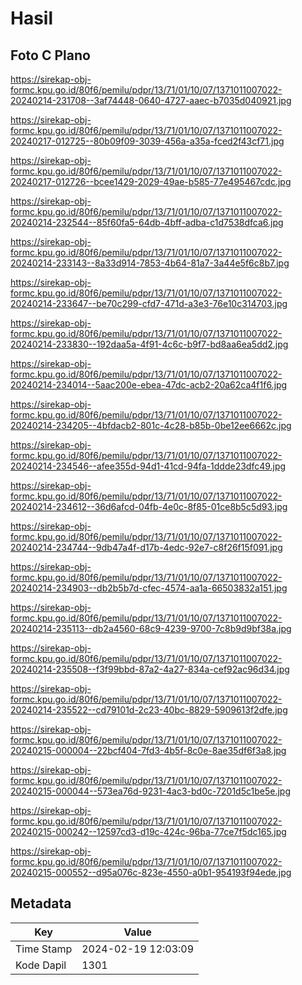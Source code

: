 # Hasil

## Foto C Plano

https://sirekap-obj-formc.kpu.go.id/80f6/pemilu/pdpr/13/71/01/10/07/1371011007022-20240214-231708--3af74448-0640-4727-aaec-b7035d040921.jpg

https://sirekap-obj-formc.kpu.go.id/80f6/pemilu/pdpr/13/71/01/10/07/1371011007022-20240217-012725--80b09f09-3039-456a-a35a-fced2f43cf71.jpg

https://sirekap-obj-formc.kpu.go.id/80f6/pemilu/pdpr/13/71/01/10/07/1371011007022-20240217-012726--bcee1429-2029-49ae-b585-77e495467cdc.jpg

https://sirekap-obj-formc.kpu.go.id/80f6/pemilu/pdpr/13/71/01/10/07/1371011007022-20240214-232544--85f60fa5-64db-4bff-adba-c1d7538dfca6.jpg

https://sirekap-obj-formc.kpu.go.id/80f6/pemilu/pdpr/13/71/01/10/07/1371011007022-20240214-233143--8a33d914-7853-4b64-81a7-3a44e5f6c8b7.jpg

https://sirekap-obj-formc.kpu.go.id/80f6/pemilu/pdpr/13/71/01/10/07/1371011007022-20240214-233647--be70c299-cfd7-471d-a3e3-76e10c314703.jpg

https://sirekap-obj-formc.kpu.go.id/80f6/pemilu/pdpr/13/71/01/10/07/1371011007022-20240214-233830--192daa5a-4f91-4c6c-b9f7-bd8aa6ea5dd2.jpg

https://sirekap-obj-formc.kpu.go.id/80f6/pemilu/pdpr/13/71/01/10/07/1371011007022-20240214-234014--5aac200e-ebea-47dc-acb2-20a62ca4f1f6.jpg

https://sirekap-obj-formc.kpu.go.id/80f6/pemilu/pdpr/13/71/01/10/07/1371011007022-20240214-234205--4bfdacb2-801c-4c28-b85b-0be12ee6662c.jpg

https://sirekap-obj-formc.kpu.go.id/80f6/pemilu/pdpr/13/71/01/10/07/1371011007022-20240214-234546--afee355d-94d1-41cd-94fa-1ddde23dfc49.jpg

https://sirekap-obj-formc.kpu.go.id/80f6/pemilu/pdpr/13/71/01/10/07/1371011007022-20240214-234612--36d6afcd-04fb-4e0c-8f85-01ce8b5c5d93.jpg

https://sirekap-obj-formc.kpu.go.id/80f6/pemilu/pdpr/13/71/01/10/07/1371011007022-20240214-234744--9db47a4f-d17b-4edc-92e7-c8f26f15f091.jpg

https://sirekap-obj-formc.kpu.go.id/80f6/pemilu/pdpr/13/71/01/10/07/1371011007022-20240214-234903--db2b5b7d-cfec-4574-aa1a-66503832a151.jpg

https://sirekap-obj-formc.kpu.go.id/80f6/pemilu/pdpr/13/71/01/10/07/1371011007022-20240214-235113--db2a4560-68c9-4239-9700-7c8b9d9bf38a.jpg

https://sirekap-obj-formc.kpu.go.id/80f6/pemilu/pdpr/13/71/01/10/07/1371011007022-20240214-235508--f3f99bbd-87a2-4a27-834a-cef92ac96d34.jpg

https://sirekap-obj-formc.kpu.go.id/80f6/pemilu/pdpr/13/71/01/10/07/1371011007022-20240214-235522--cd79101d-2c23-40bc-8829-5909613f2dfe.jpg

https://sirekap-obj-formc.kpu.go.id/80f6/pemilu/pdpr/13/71/01/10/07/1371011007022-20240215-000004--22bcf404-7fd3-4b5f-8c0e-8ae35df6f3a8.jpg

https://sirekap-obj-formc.kpu.go.id/80f6/pemilu/pdpr/13/71/01/10/07/1371011007022-20240215-000044--573ea76d-9231-4ac3-bd0c-7201d5c1be5e.jpg

https://sirekap-obj-formc.kpu.go.id/80f6/pemilu/pdpr/13/71/01/10/07/1371011007022-20240215-000242--12597cd3-d19c-424c-96ba-77ce7f5dc165.jpg

https://sirekap-obj-formc.kpu.go.id/80f6/pemilu/pdpr/13/71/01/10/07/1371011007022-20240215-000552--d95a076c-823e-4550-a0b1-954193f94ede.jpg


## Metadata

| Key        | Value               |
| ---------- | ------------------- |
| Time Stamp | 2024-02-19 12:03:09 |
| Kode Dapil | 1301                |



